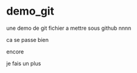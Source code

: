 # demo_git
une demo de git
fichier a mettre sous github nnnn


ca se passe bien

encore



je fais un plus
